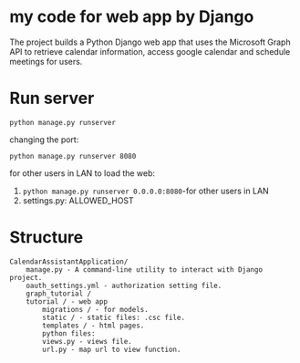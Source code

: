 # my code for web app by Django
The project builds a Python Django web app that uses the Microsoft Graph API to retrieve calendar information, access google calendar and schedule meetings for users.
# Run server
`python manage.py runserver`

changing the port:

`python manage.py runserver 8080`

for other users in LAN to load the web:

1. `python manage.py runserver 0.0.0.0:8080`-for other users in LAN 
2. settings.py: ALLOWED_HOST

# Structure

    CalendarAssistantApplication/
        manage.py - A command-line utility to interact with Django project.
        oauth_settings.yml - authorization setting file.
        graph_tutorial /
        tutorial / - web app
            migrations / - for models.
            static / - static files: .csc file.
            templates / - html pages.
            python files:
            views.py - views file.
            url.py - map url to view function.
        


